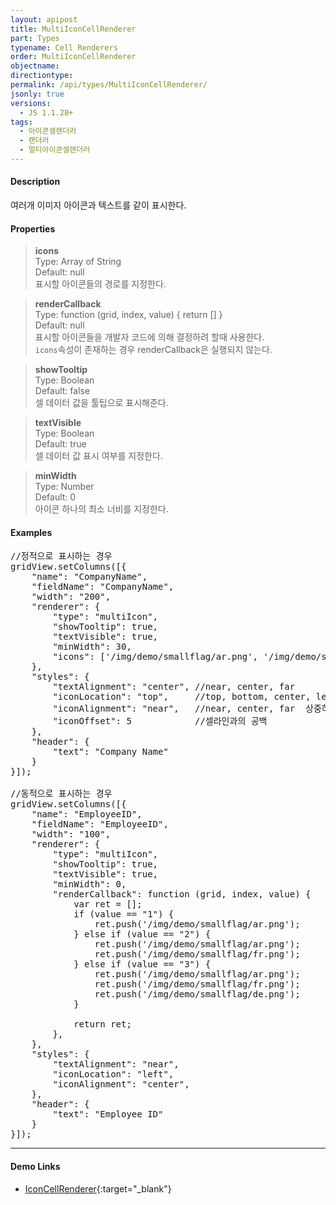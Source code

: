 ```yaml
---
layout: apipost
title: MultiIconCellRenderer
part: Types
typename: Cell Renderers
order: MultiIconCellRenderer
objectname: 
directiontype: 
permalink: /api/types/MultiIconCellRenderer/
jsonly: true
versions:
  - JS 1.1.28+
tags:
  - 아이콘셀렌더러
  - 랜더러
  - 멀티아이콘셀렌더러
---
```



#### Description

 여러개 이미지 아이콘과 텍스트를 같이 표시한다.   

#### Properties

> **icons**   
> Type: Array of String    
> Default: null     
> 표시할 아이콘들의 경로를 지정한다.     

> **renderCallback**  
> Type: function (grid, index, value) { return [] }   
> Default: null     
> 표시할 아이콘들을 개발자 코드에 의해 결정하려 할때 사용한다.  
> `icons`속성이 존재하는 경우 renderCallback은 실행되지 않는다.    

> **showTooltip**  
> Type: Boolean   
> Default: false     
> 셀 데이터 값을 툴팁으로 표시해준다.   

> **textVisible**  
> Type: Boolean   
> Default: true     
> 셀 데이터 값 표시 여부를 지정한다.    

> **minWidth**  
> Type: Number   
> Default: 0      
> 아이콘 하나의 최소 너비를 지정한다.         

#### Examples 

<pre class="prettyprint">
//정적으로 표시하는 경우
gridView.setColumns([{
    "name": "CompanyName",
    "fieldName": "CompanyName",
    "width": "200",
    "renderer": {
        "type": "multiIcon",
        "showTooltip": true,
        "textVisible": true,
        "minWidth": 30,
        "icons": ['/img/demo/smallflag/ar.png', '/img/demo/smallflag/fr.png']
    },
    "styles": {
        "textAlignment": "center", //near, center, far
        "iconLocation": "top",     //top, bottom, center, left, right
        "iconAlignment": "near",   //near, center, far  상중하
        "iconOffset": 5            //셀라인과의 공백
    },
    "header": {
        "text": "Company Name"
    }
}]);   

//동적으로 표시하는 경우
gridView.setColumns([{
	"name": "EmployeeID",
	"fieldName": "EmployeeID",
	"width": "100",
	"renderer": {
	    "type": "multiIcon",
	    "showTooltip": true,
	    "textVisible": true,
	    "minWidth": 0,
	    "renderCallback": function (grid, index, value) {		      
	        var ret = [];
	        if (value == "1") {
	            ret.push('/img/demo/smallflag/ar.png');
	        } else if (value == "2") {
	            ret.push('/img/demo/smallflag/ar.png');
	            ret.push('/img/demo/smallflag/fr.png');
	        } else if (value == "3") {
	            ret.push('/img/demo/smallflag/ar.png');
	            ret.push('/img/demo/smallflag/fr.png');
	            ret.push('/img/demo/smallflag/de.png');
	        }

	        return ret;
	    },
	},
	"styles": {
	    "textAlignment": "near",
	    "iconLocation": "left",
	    "iconAlignment": "center",
	},
	"header": {
	    "text": "Employee ID"
	}
}]); 
</pre>

---

#### Demo Links

* [IconCellRenderer](http://demo.realgrid.com/Renderer/IconCellRenderer/){:target="_blank"}